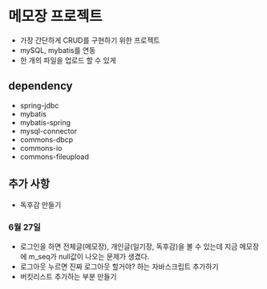 # 메모장 프로젝트
* 가장 간단하게 CRUD를 구현하기 위한 프로젝트
* mySQL, mybatis를 연동
* 한 개의 파일을 업로드 할 수 있게

## dependency
* spring-jdbc
* mybatis
* mybatis-spring
* mysql-connector
* commons-dbcp
* commons-io
* commons-fileupload

## 추가 사항
* 독후감 만들기

### 6월 27일
* 로그인을 하면 전체글(메모장), 개인글(일기장, 독후감)을 볼 수 있는데 지금 메모장에 m_seq가 null값이 나오는 문제가 생겼다.
* 로그아웃 누르면 진짜 로그아웃 할거야? 하는 자바스크립트 추가하기
* 버킷리스트 추가하는 부분 만들기